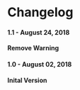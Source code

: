 Changelog
=========
#### 1.1 - August 24, 2018
**Remove Warning**

#### 1.0 - August 02, 2018
**Inital Version**